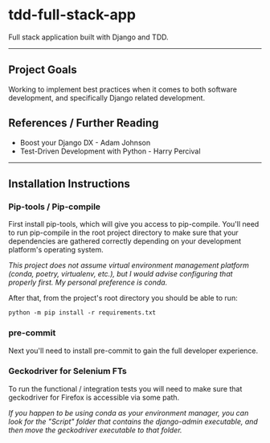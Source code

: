 # tdd-full-stack-app
Full stack application built with Django and TDD.

***

## Project Goals
Working to implement best practices when it comes to both software development, and specifically Django related development.

## References / Further Reading
- Boost your Django DX - Adam Johnson
- Test-Driven Development with Python - Harry Percival

***

## Installation Instructions

### Pip-tools / Pip-compile
First install pip-tools, which will give you access to pip-compile. You'll need
to run pip-compile in the root project directory to make sure that your
dependencies are gathered correctly depending on your development platform's
operating system.

*This project does not assume virtual environment
management platform (conda, poetry, virtualenv, etc.), but I would advise
configuring that properly first. My personal preference is conda.*

After that, from the project's root directory you should be able to run:
```shell
python -m pip install -r requirements.txt
```

### pre-commit
Next you'll need to install pre-commit to gain the full developer experience.

### Geckodriver for Selenium FTs
To run the functional / integration tests you will need to make sure that
geckodriver for Firefox is accessible via some path.

*If you happen to be using conda as your environment manager, you can look
for the "Script" folder that contains the django-admin executable, and then
move the geckodriver executable to that folder.*
